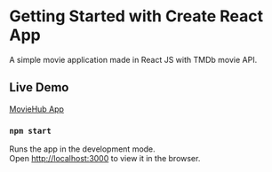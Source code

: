 # Getting Started with Create React App

A simple movie application made in React JS with TMDb movie API.

## Live Demo

[MovieHub App](https://moviehub71.netlify.app/)

### `npm start`

Runs the app in the development mode.\
Open [http://localhost:3000](http://localhost:3000) to view it in the browser.
